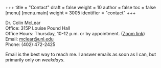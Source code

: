 +++
title = "Contact"
draft = false
weight = 10
author = false
toc = false
[menu]
  [menu.main]
    weight = 3005
    identifier = "contact"
+++

Dr. Colin McLear<br />
Office: 315P Louise Pound Hall<br />
Office Hours: Thursday, 10-12 p.m. or by appointment. ([Zoom link](https://unl.zoom.us/j/94199866851))<br />
Email: [mclear@unl.edu](mailto:mclear@unl.edu) <br />
Phone: (402) 472-2425 <br />

Email is the best way to reach me. I answer emails as soon as I can, but
primarily only on _weekdays_.

